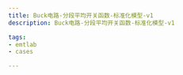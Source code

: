 ```yaml
---
title: Buck电路-分段平均开关函数-标准化模型-v1
description: Buck电路-分段平均开关函数-标准化模型-v1

tags:
- emtlab
- cases

---
```


<!-- import DocCardList from '@theme/DocCardList';

<DocCardList /> -->
